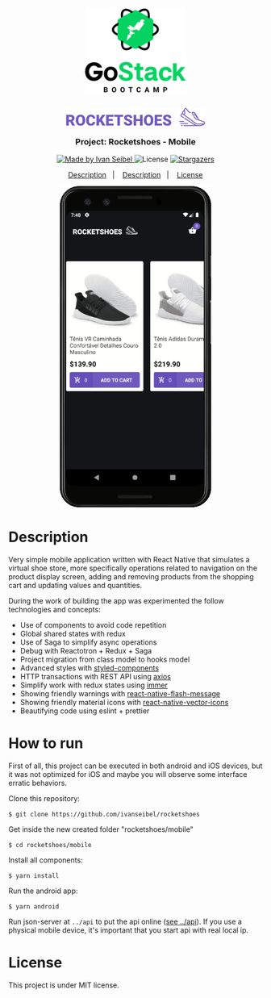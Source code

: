 <h1 align="center">
    <img alt="GoStack" src="https://github.com/ivanseibel/assets/blob/master/img/gostack10/bootcamp-header.png?raw=true" width="200px" />
</h1>

<h3 align="center">
  <img src="https://github.com/ivanseibel/assets/blob/master/img/rocketshoes/logo-purple-276x36.png?raw=true" alt="Rocketshoes logo" style="border-radius: 2px;">
  <p>
    Project: Rocketshoes - Mobile
  </p>
</h3>

<p align="center">
  <a href="https://github.com/ivanseibel">
    <img alt="Made by Ivan Seibel" src="https://img.shields.io/badge/Made%20by-Ivan%20Seibel-blue">
  </a>

  <img alt="License" src="https://img.shields.io/github/license/ivanseibel/gostack10-challenge01?color=blue">

  <a href="https://github.com/ivanseibel/gostack10-challenge01/stargazers">
    <img alt="Stargazers" src="https://img.shields.io/github/stars/ivanseibel/rocketshoes">
  </a>
</p>

<p align="center">
  <a href="#description">Description</a>&nbsp;&nbsp;&nbsp;|&nbsp;&nbsp;&nbsp;
  <a href="#demo">Description</a>&nbsp;&nbsp;&nbsp;|&nbsp;&nbsp;&nbsp;
  <a href="#license">License</a>
</p>

<p align="center">
<img src="https://github.com/ivanseibel/assets/blob/master/img/rocketshoes/rocketshoes-mobile-demo.gif?raw=true" alt="Rocketshoes Mobile App Demo"
style="width: 300px;"
>
</p>


# Description

Very simple mobile application written with React Native that simulates a virtual shoe store, more specifically operations related to navigation on the product display screen, adding and removing products from the shopping cart and updating values and quantities.

During the work of building the app was experimented the follow technologies and concepts:

- Use of components to avoid code repetition
- Global shared states with redux
- Use of Saga to simplify async operations
- Debug with Reactotron + Redux + Saga
- Project migration from class model to hooks model
- Advanced styles with [styled-components](https://styled-components.com/)
- HTTP transactions with REST API using [axios](https://github.com/axios/axios)
- Simplify work with redux states using [immer](https://immerjs.github.io/immer/docs/introduction)
- Showing friendly warnings with [react-native-flash-message](https://github.com/lucasferreira/react-native-flash-message)
- Showing friendly material icons with [react-native-vector-icons](https://github.com/oblador/react-native-vector-icons)
- Beautifying code using eslint + prettier

# How to run

First of all, this project can be executed in both android and iOS devices, but it was not optimized for iOS and maybe you will observe some interface erratic behaviors.

Clone this repository:
```
$ git clone https://github.com/ivanseibel/rocketshoes
```

Get inside the new created folder "rocketshoes/mobile"
```
$ cd rocketshoes/mobile
```

Install all components:
```
$ yarn install
```

Run the android app:
```
$ yarn android
```

Run json-server at `../api` to put the api online ([see ../api](https://github.com/ivanseibel/rocketshoes/tree/master/api)). If you use a physical mobile device, it's important that you start api with real local ip.

# License

This project is under MIT license.
